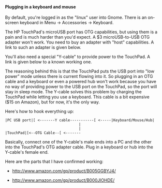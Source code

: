 #### Plugging in a keyboard and mouse ####

By default, you're logged in as the "linux" user into Gnome.
There is an on-screen keyboard in Menu -> Accessories -> Keyboard.

The HP TouchPad's microUSB port has OTG capabilities, but using them is
a pain and is much harder than you'd expect. A $3 microUSB-to-USB OTG
adapter won't work. You need to buy an adapter with "host" capabilities.
A link to such an adapter is given below.

You'll also need a special "Y-cable" to provide power to the TouchPad.
A link is given below to a known working one.

The reasoning behind this is that the TouchPad puts the USB port into
"low power" mode unless there is current flowing into it. So
plugging in an OTG cable and a keyboard or even a powered hub won't
work because you have no way of providing power to the USB port on the
TouchPad, so the port will stay in sleep mode. The Y-cable solves this
problem by charging the TouchPad while letting you use a keyboard. This
cable is a bit expensive ($15 on Amazon), but for now, it's the only
way.

Here's how to hook everything up:

    |PC USB port|[ <-------Y cable-----------[ <-----|Keyboard/Mouse/Hub|
                                      |
                                      |
    |TouchPad|[<--OTG Cable--[ <-------
    
Basically, connect one of the Y-cable's male ends into a PC and the
other into the TouchPad's OTG adapter cable. Plug in a keyboard or hub
into the Y-cable's female end.

Here are the parts that I have confirmed working:

- http://www.amazon.com/gp/product/B005GGBYJ4/

- http://www.amazon.com/gp/product/B000JIOHDE/
